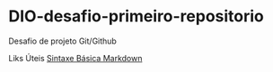 # DIO-desafio-primeiro-repositorio
Desafio de projeto Git/Github

Liks Úteis
[Sintaxe Básica Markdown](https://markdown.net.br/sintaxe-basica/)
